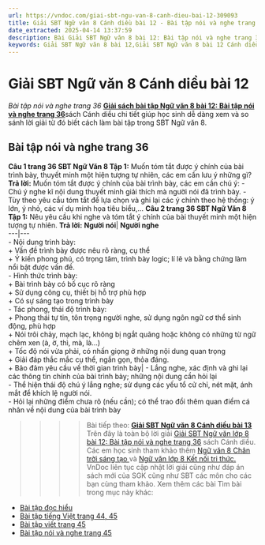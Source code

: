 ```yaml
---
url: https://vndoc.com/giai-sbt-ngu-van-8-canh-dieu-bai-12-309093
title: Giải SBT Ngữ văn 8 Cánh diều bài 12 - Bài tập nói và nghe trang 36 - VnDoc.com
date_extracted: 2025-04-14 13:37:59
description: Bài Giải SBT Ngữ văn 8 bài 12: Bài tập nói và nghe trang 36 sách Cánh diều có đáp án chi tiết cho các bạn cùng tham khảo.
keywords: Giải SBT Ngữ văn 8 bài 12,Giải SBT Ngữ văn 8 bài 12 Cánh diều,Giải sách bài tập Ngữ văn CD lớp 8,Ngữ văn lớp 8 Cánh diều,giải bài tập ngữ văn lớp 8,bài Bài tập nói và nghe trang 36,giải SBT ngữ văn 8 CD trang 36
---
```


# Giải SBT Ngữ văn 8 Cánh diều bài 12
 _Bài tập nói và nghe trang 36_
[**Giải sách bài tập Ngữ văn 8 bài 12: Bài tập nói và nghe trang 36**](<https://vndoc.com/giai-sbt-ngu-van-8-canh-dieu-bai-12-309093>)sách Cánh diều chi tiết giúp học sinh dễ dàng xem và so sánh lời giải từ đó biết cách làm bài tập trong SBT Ngữ văn 8.
## **Bài tập nói và nghe trang 36**
**Câu 1 trang 36 SBT Ngữ Văn 8 Tập 1:** Muốn tóm tắt được ý chính của bài trình bày, thuyết minh một hiện tượng tự nhiên, các em cần lưu ý những gì?
**Trả lời:**
Muốn tóm tắt được ý chính của bài trình bày, các em cần chú ý:
\- Chú ý nghe kĩ nội dung thuyết minh giải thích mà người nói đã trình bày.
\- Tùy theo yêu cầu tóm tắt để lựa chọn và ghi lại các ý chính theo hệ thống: ý lớn, ý nhỏ, các ví dụ minh họa tiêu biểu,…
**Câu 2 trang 36 SBT Ngữ Văn 8 Tập 1:** Nêu yêu cầu khi nghe và tóm tắt ý chính của bài thuyết minh một hiện tượng tự nhiên.
**Trả lời:**
**Người nói**| **Người nghe**  
---|---  
\- Nội dung trình bày:  
\+ Vấn đề trình bày được nêu rõ ràng, cụ thể  
\+ Ý kiến phong phú, có trọng tâm, trình bày logic; lí lẽ và bằng chứng làm nổi bật được vấn đề.  
\- Hình thức trình bày:  
\+ Bài trình bày có bố cục rõ ràng  
\+ Sử dụng công cụ, thiết bị hỗ trợ phù hợp  
\+ Có sự sáng tạo trong trình bày  
\- Tác phong, thái độ trình bày:  
\+ Phong thái tự tin, tôn trọng người nghe, sử dụng ngôn ngữ cơ thể sinh động, phù hợp  
\+ Nói trôi chảy, mạch lạc, không bị ngắt quãng hoặc không có những từ ngữ chêm xen \(à, ờ, thì, mà, là...\)  
\+ Tốc độ nói vừa phải, có nhấn giọng ở những nội dung quan trọng  
\+ Giải đáp thắc mắc cụ thể, ngắn gọn, thỏa đáng.  
\+ Bảo đảm yêu cầu về thời gian trình bày| \- Lắng nghe, xác định và ghi lại các thông tin chính của bài trình bày; những nội dung cần hỏi lại  
\- Thể hiện thái độ chú ý lắng nghe; sử dụng các yếu tổ cử chỉ, nét mặt, ánh mắt để khích lệ người nói.  
\- Hỏi lại những điểm chưa rõ \(nếu cần\); có thể trao đổi thêm quan điểm cá nhân về nội dung của bài trình bày  
>>>> Bài tiếp theo: **[Giải SBT Ngữ văn 8 Cánh diều bài 13](<https://vndoc.com/giai-sbt-ngu-van-8-canh-dieu-bai-13-309098>)**
Trên đây là toàn bộ lời giải [Giải SBT Ngữ văn lớp 8 bài 12: Bài tập nói và nghe trang 36](<https://vndoc.com/giai-sbt-ngu-van-8-canh-dieu-bai-12-309093>) sách Cánh diều. Các em học sinh tham khảo thêm [Ngữ văn 8 Chân trời sáng tạo ](<https://vndoc.com/ngu-van-8-chan-troi-sang-tao>)và [Ngữ văn lớp 8 Kết nối tri thức.](<https://vndoc.com/ngu-van-8-ket-noi-tri-thuc>) VnDoc liên tục cập nhật lời giải cũng như đáp án sách mới của SGK cũng như SBT các môn cho các bạn cùng tham khảo.
Xem thêm các bài Tìm bài trong mục này khác:
  * [Bài tập đọc hiểu](</giai-sbt-ngu-van-8-canh-dieu-bai-13-309098>)
  * [Bài tập tiếng Việt trang 44, 45](</giai-sbt-ngu-van-8-canh-dieu-bai-14-309101>)
  * [Bài tập viết trang 45](</giai-sbt-ngu-van-8-canh-dieu-bai-15-309103>)
  * [Bài tập nói và nghe trang 45](</giai-sbt-ngu-van-8-canh-dieu-bai-16-309109>)

